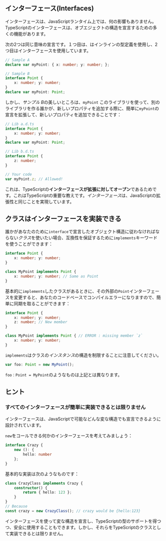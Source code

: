 ## インターフェース(Interfaces)

インターフェースは、JavaScriptランタイム上では、何の影響もありません。TypeScriptのインターフェースは、オブエジェクトの構造を宣言するための多くの機能があります。

次の2つは同じ意味の宣言です。１つ目は、はインラインの型定義を使用し、2つ目はインターフェースを使用しています。

```ts
// Sample A
declare var myPoint: { x: number; y: number; };

// Sample B
interface Point {
    x: number; y: number;
}
declare var myPoint: Point;
```

しかし、*サンプル B*の美しいところは、`myPoint` このライブラリを使って、別のライブラリを作る誰かが、新しいプロパティを追加する際に、簡単に`myPoint`の宣言を拡張して、新しいプロパティを追加できることです：

```ts
// Lib a.d.ts
interface Point {
    x: number; y: number;
}
declare var myPoint: Point;

// Lib b.d.ts
interface Point {
    z: number;
}

// Your code
var myPoint.z; // Allowed!
```

これは、TypeScriptの**インターフェースが拡張に対してオープン**であるためです。これはTypeScriptの重要な教えです。*インターフェース*は、JavaScriptの拡張性と同じことを実現しています。

## クラスはインターフェースを実装できる

誰かがあなたのために`interface`で宣言したオブジェクト構造に従わなければならない*クラス*を使いたい場合、互換性を保証するために`implements`キーワードを使うことができます：

```ts
interface Point {
    x: number; y: number;
}

class MyPoint implements Point {
    x: number; y: number; // Same as Point
}
```

基本的に`implements`したクラスがあるときに、その外部の`Point`インターフェースを変更すると、あなたのコードベースでコンパイルエラーになりますので、簡単に同期を取ることができます：

```ts
interface Point {
    x: number; y: number;
    z: number; // New member
}

class MyPoint implements Point { // ERROR : missing member `z`
    x: number; y: number;
}
```

`implements`はクラスの*インスタンス*の構造を制限することに注意してください。

```ts
var foo: Point = new MyPoint();
```

`foo：Point = MyPoint`のようなものは上記とは異なります。


## ヒント

### すべてのインターフェースが簡単に実装できるとは限りません

インターフェースは、JavaScriptで可能などんな変な構造でも宣言できるように設計されています。

`new`をコールできる何かのインターフェースを考えてみましょう：

```ts
interface Crazy {
    new (): {
        hello: number
    };
}
```

基本的な実装は次のようなものです：

```ts
class CrazyClass implements Crazy {
    constructor() {
        return { hello: 123 };
    }
}
// Because
const crazy = new CrazyClass(); // crazy would be {hello:123}
```

インターフェースを使って変な構造を宣言し、TypeScriptの型のサポートを得つつ、安全に使用することもできます。しかし、それらをTypeScriptのクラスとして実装できるとは限りません。
